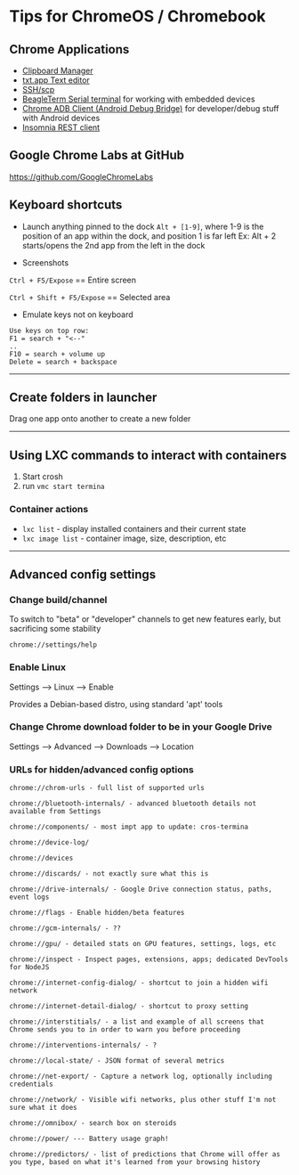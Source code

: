 # Tips for ChromeOS / Chromebook

## Chrome Applications
* [Clipboard Manager](https://chrome.google.com/webstore/detail/clipboard-manager/hlmagkbphobghocaimgijjjpmionjcnj/)
* [txt.app Text editor](https://chrome.google.com/webstore/detail/text/mmfbcljfglbokpmkimbfghdkjmjhdgbg)
* [SSH/scp](https://chrome.google.com/webstore/detail/secure-shell-app/pnhechapfaindjhompbnflcldabbghjo?hl=en-US)
* [BeagleTerm Serial terminal](https://chrome.google.com/webstore/detail/beagle-term/gkdofhllgfohlddimiiildbgoggdpoea) for working with embedded devices
* [Chrome ADB Client (Android Debug Bridge)](https://chrome.google.com/webstore/detail/chromeadb/fhdoijgfljahinnpbolfdimpcfoicmnm) for developer/debug stuff with Android devices
* [Insomnia REST client](https://chrome.google.com/webstore/detail/insomnia-rest-client/gmodihnfibbjdecbanmpmbmeffnmloel)


## Google Chrome Labs at GitHub
https://github.com/GoogleChromeLabs


## Keyboard shortcuts
* Launch anything pinned to the dock
```Alt + [1-9]```, where 1-9 is the position of an app within the dock, and position 1 is far left
Ex: Alt + 2 starts/opens the 2nd app from the left in the dock

* Screenshots

```Ctrl + F5/Expose``` == Entire screen

```Ctrl + Shift + F5/Expose``` == Selected area

* Emulate keys not on keyboard

```
Use keys on top row:
F1 = search + "<--"
..
F10 = search + volume up
Delete = search + backspace
```
---
## Create folders in launcher
Drag one app onto another to create a new folder

---
## Using LXC commands to interact with containers
1. Start crosh
2. run ```vmc start termina```

### Container actions
* ```lxc list``` - display installed containers and their current state
* ```lxc image list``` - container image, size, description, etc

---
## Advanced config settings

### Change build/channel
To switch to "beta" or "developer" channels to get new features early, but sacrificing some stability

```chrome://settings/help```

### Enable Linux
Settings --> Linux --> Enable

Provides a Debian-based distro, using standard 'apt' tools


### Change Chrome download folder to be in your Google Drive
Settings --> Advanced --> Downloads --> Location


### URLs for hidden/advanced config options
```
chrome://chrom-urls - full list of supported urls

chrome://bluetooth-internals/ - advanced bluetooth details not available from Settings

chrome://components/ - most impt app to update: cros-termina

chrome://device-log/

chrome://devices

chrome://discards/ - not exactly sure what this is

chrome://drive-internals/ - Google Drive connection status, paths, event logs

chrome://flags - Enable hidden/beta features

chrome://gcm-internals/ - ??

chrome://gpu/ - detailed stats on GPU features, settings, logs, etc

chrome://inspect - Inspect pages, extensions, apps; dedicated DevTools for NodeJS

chrome://internet-config-dialog/ - shortcut to join a hidden wifi network

chrome://internet-detail-dialog/ - shortcut to proxy setting

chrome://interstitials/ - a list and example of all screens that Chrome sends you to in order to warn you before proceeding

chrome://interventions-internals/ - ?

chrome://local-state/ - JSON format of several metrics

chrome://net-export/ - Capture a network log, optionally including credentials

chrome://network/ - Visible wifi networks, plus other stuff I'm not sure what it does

chrome://omnibox/ - search box on steroids

chrome://power/ --- Battery usage graph!

chrome://predictors/ - list of predictions that Chrome will offer as you type, based on what it's learned from your browsing history

```

